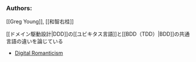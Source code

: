 ### Authors:
[[Greg Young]], [[和智右桂]]

[[ドメイン駆動設計|DDD]]の[[ユビキタス言語]]と[[BDD（TDD）|BDD]]の共通言語の違いを論じている

- [Digital Romanticism](https://digitalsoul.hatenadiary.org/entry/20091129/1259487865)